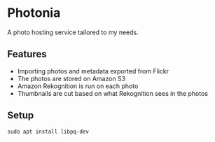 # Photonia

A photo hosting service tailored to my needs.

## Features

* Importing photos and metadata exported from Flickr
* The photos are stored on Amazon S3
* Amazon Rekognition is run on each photo
* Thumbnails are cut based on what Rekognition sees in the photos

## Setup

    sudo apt install libpq-dev
